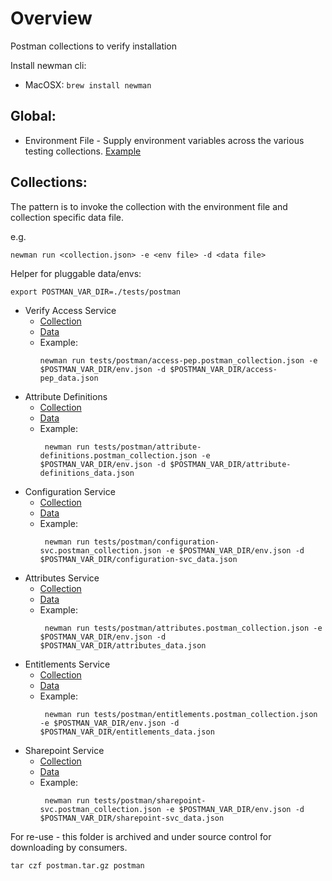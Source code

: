 # Overview
Postman collections to verify installation

Install newman cli:
- MacOSX: `brew install newman`



## Global: 
- Environment File - Supply environment variables across the various testing collections. [Example](./env.json)


## Collections:
The pattern is to invoke the collection with the environment file and collection specific data file.

e.g.
```shell
newman run <collection.json> -e <env file> -d <data file>
```

Helper for pluggable data/envs:
```shell
export POSTMAN_VAR_DIR=./tests/postman
```
- Verify Access Service
  - [Collection](./access-pep.postman_collection.json)
  - [Data](./access-pep_data.json)
  - Example:
    ```
    newman run tests/postman/access-pep.postman_collection.json -e $POSTMAN_VAR_DIR/env.json -d $POSTMAN_VAR_DIR/access-pep_data.json
    ```
- Attribute Definitions
  - [Collection](./attribute-definitions.postman_collection.json)
  - [Data](./attribute-definitions_data.json)
  - Example:
    ```shell
     newman run tests/postman/attribute-definitions.postman_collection.json -e $POSTMAN_VAR_DIR/env.json -d $POSTMAN_VAR_DIR/attribute-definitions_data.json
    ```
- Configuration Service
  - [Collection](./configuration-svc.postman_collection.json)
  - [Data](./configuration-svc_data.json)
  - Example:
    ```shell
     newman run tests/postman/configuration-svc.postman_collection.json -e $POSTMAN_VAR_DIR/env.json -d $POSTMAN_VAR_DIR/configuration-svc_data.json
    ```
- Attributes Service
  - [Collection](./attributes.postman_collection.json)
  - [Data](./attributes_data.json)
  - Example:
    ```shell
     newman run tests/postman/attributes.postman_collection.json -e $POSTMAN_VAR_DIR/env.json -d $POSTMAN_VAR_DIR/attributes_data.json
    ```
- Entitlements Service
  - [Collection](./entitlements.postman_collection.json)
  - [Data](./entitlements_data.json)
  - Example:
    ```shell
     newman run tests/postman/entitlements.postman_collection.json -e $POSTMAN_VAR_DIR/env.json -d $POSTMAN_VAR_DIR/entitlements_data.json
    ```
- Sharepoint Service
  - [Collection](./sharepoint-svc.postman_collection.json)
  - [Data](./sharepoint-svc_data.json)
  - Example:
    ```shell
     newman run tests/postman/sharepoint-svc.postman_collection.json -e $POSTMAN_VAR_DIR/env.json -d $POSTMAN_VAR_DIR/sharepoint-svc_data.json
    ```
    
For re-use - this folder is archived and under source control for downloading by consumers.

```
tar czf postman.tar.gz postman  
```